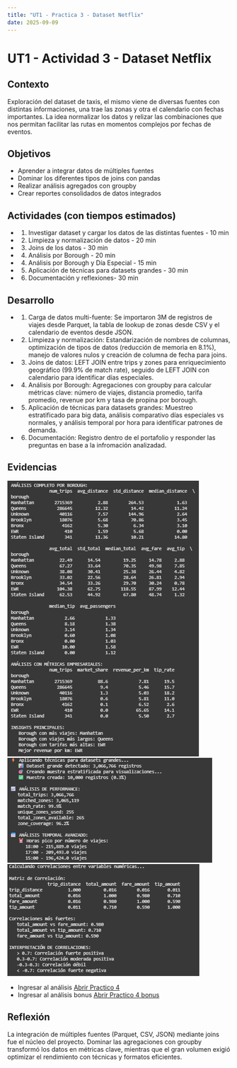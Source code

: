 ```yaml
---
title: "UT1 - Practica 3 - Dataset Netflix"
date: 2025-09-09
---
```


# UT1 - Actividad 3 - Dataset Netflix

## Contexto

Exploración del dataset de taxis, el mismo viene de diversas fuentes con distintas informaciones, una trae las zonas y otra el calendario con fechas importantes.
La idea normalizar los datos y relizar las combinaciones que nos permitan facilitar las rutas en momentos complejos por fechas de eventos.

## Objetivos

- Aprender a integrar datos de múltiples fuentes
- Dominar los diferentes tipos de joins con pandas
- Realizar análisis agregados con groupby
- Crear reportes consolidados de datos integrados

## Actividades (con tiempos estimados)

- 1. Investigar dataset y cargar los datos de las distintas fuentes - 10 min
- 2. Limpieza y normalización de datos - 20 min
- 3. Joins de los datos - 30 min
- 4. Análisis por Borough - 20 min
- 4. Análisis por Borough y Día Especial - 15 min
- 5. Aplicación de técnicas para datasets grandes - 30 min
- 6. Documentación y reflexiones- 30 min

## Desarrollo

- 1. Carga de datos multi-fuente: Se importaron 3M de registros de viajes desde Parquet, la tabla de lookup de zonas desde CSV y el calendario de eventos desde JSON.

- 2. Limpieza y normalización: Estandarización de nombres de columnas, optimización de tipos de datos (reducción de memoria en 8.1%), manejo de valores nulos y creación de columna de fecha para joins.

- 3. Joins de datos: LEFT JOIN entre trips y zones para enriquecimiento geográfico (99.9% de match rate), seguido de LEFT JOIN con calendario para identificar días especiales.

- 4. Análisis por Borough: Agregaciones con groupby para calcular métricas clave: número de viajes, distancia promedio, tarifa promedio, revenue por km y tasa de propina por borough.

- 5. Aplicación de técnicas para datasets grandes: Muestreo estratificado para big data, análisis comparativo días especiales vs normales, y análisis temporal por hora para identificar patrones de demanda.

- 6. Documentación: Registro dentro de el portafolio y responder las preguntas en base a la infromación analizadad.

## Evidencias

![Análisis por Borough](../assets/practico3/analisisPorBoroughE3.png)
![Técnicas del dataset](../assets/practico3/tecnicasDatasetE3.png)
![Matriz de correlación](../assets/practico3/matrizCorrelacionesE3.png)

- Ingresar al análisis [Abrir Practico 4](../../Practicos/Practico_4.ipynb)
- Ingresar al análisis bonus [Abrir Practico 4 bonus ](../../Practicos/Practico4_Bonus.ipynb)

## Reflexión

La integración de múltiples fuentes (Parquet, CSV, JSON) mediante joins fue el núcleo del proyecto. Dominar las agregaciones con groupby transformó los datos en métricas clave, mientras que el gran volumen exigió optimizar el rendimiento con técnicas y formatos eficientes.
